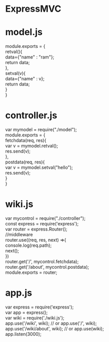 # ExpressMVC
# model.js
module.exports = {  
    retval(){  
        data={"name" : "ram"};  
        return data;  
    },  
    setval(v){  
        data={"name" : v};  
        return data;  
    }  
}  
# controller.js  
var mymodel = require("./model");  
module.exports = {  
    fetchdata(req, res){  
        var v = mymodel.retval();  
        res.send(v);  
    },  
    postdata(req, res){  
        var v = mymodel.setval("hello");  
        res.send(v);  
    }  
}  
# wiki.js  
var mycontrol = require("./controller");  
const express = require('express');  
var router = express.Router();  
//middleware  
router.use((req, res, next) =>{  
    console.log(req.path);  
    next();  
})  
router.get('/', mycontrol.fetchdata);  
router.get('/about', mycontrol.postdata);  
module.exports = router;  
# app.js  
var express = require('express');  
var app = express();  
var wiki = require('./wiki.js');  
app.use('/wiki', wiki);  // or app.use('/', wiki);  
app.use('/wiki/about', wiki);  // or app.use(wiki);  
app.listen(3000);  



